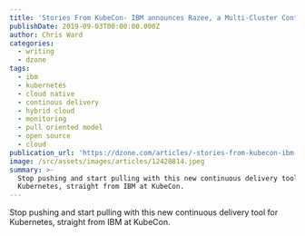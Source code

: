 ```yaml
---
title: 'Stories From KubeCon- IBM announces Razee, a Multi-Cluster Continuous...'
publishDate: 2019-09-03T00:00:00.000Z
author: Chris Ward
categories:
  - writing
  - dzone
tags:
  - ibm
  - kubernetes
  - cloud native
  - continous delivery
  - hybrid cloud
  - monitoring
  - pull oriented model
  - open source
  - cloud
publication_url: 'https://dzone.com/articles/-stories-from-kubecon-ibm-announces-razee-a-multi'
image: /src/assets/images/articles/12428814.jpeg
summary: >-
  Stop pushing and start pulling with this new continuous delivery tool for
  Kubernetes, straight from IBM at KubeCon.
---
```

Stop pushing and start pulling with this new continuous delivery tool for Kubernetes, straight from IBM at KubeCon.

